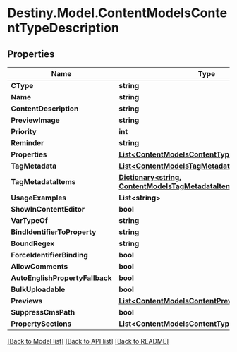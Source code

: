 # Destiny.Model.ContentModelsContentTypeDescription

## Properties

Name | Type | Description | Notes
------------ | ------------- | ------------- | -------------
**CType** | **string** |  | [optional] 
**Name** | **string** |  | [optional] 
**ContentDescription** | **string** |  | [optional] 
**PreviewImage** | **string** |  | [optional] 
**Priority** | **int** |  | [optional] 
**Reminder** | **string** |  | [optional] 
**Properties** | [**List&lt;ContentModelsContentTypeProperty&gt;**](ContentModelsContentTypeProperty.md) |  | [optional] 
**TagMetadata** | [**List&lt;ContentModelsTagMetadataDefinition&gt;**](ContentModelsTagMetadataDefinition.md) |  | [optional] 
**TagMetadataItems** | [**Dictionary&lt;string, ContentModelsTagMetadataItem&gt;**](ContentModelsTagMetadataItem.md) |  | [optional] 
**UsageExamples** | **List&lt;string&gt;** |  | [optional] 
**ShowInContentEditor** | **bool** |  | [optional] 
**VarTypeOf** | **string** |  | [optional] 
**BindIdentifierToProperty** | **string** |  | [optional] 
**BoundRegex** | **string** |  | [optional] 
**ForceIdentifierBinding** | **bool** |  | [optional] 
**AllowComments** | **bool** |  | [optional] 
**AutoEnglishPropertyFallback** | **bool** |  | [optional] 
**BulkUploadable** | **bool** |  | [optional] 
**Previews** | [**List&lt;ContentModelsContentPreview&gt;**](ContentModelsContentPreview.md) |  | [optional] 
**SuppressCmsPath** | **bool** |  | [optional] 
**PropertySections** | [**List&lt;ContentModelsContentTypePropertySection&gt;**](ContentModelsContentTypePropertySection.md) |  | [optional] 

[[Back to Model list]](../README.md#documentation-for-models) [[Back to API list]](../README.md#documentation-for-api-endpoints) [[Back to README]](../README.md)

